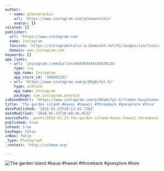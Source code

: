 ```yaml
---
author:
  - name: ptonewreckin
    url: 'https://www.instagram.com/ptonewreckin'
    avatar: {}
related: []
publisher:
  url: 'https://www.instagram.com'
  name: Instagram
  favicon: 'https://instagramstatic-a.akamaihd.net/h1/images/ico/favicon.ico/7cdab0872b15.ico'
  domain: www.instagram.com
keywords: []
app_links:
  - url: 'instagram://media?id=1084993449140576134'
    type: ios
    app_name: Instagram
    app_store_id: '389801252'
  - url: 'https://www.instagram.com/p/8Oq8sfpl-G/'
    type: android
    app_name: Instagram
    package: com.instagram.android
isBasedOnUrl: 'https://www.instagram.com/p/8Oq8sfpl-G/?taken-by=ptonewreckin'
title: 'The garden island #kauai #hawaii #throwback #goexplore #love'
datePublished: '2016-01-23T20:12:42.738Z'
dateModified: '2016-01-23T20:09:16.053Z'
sourcePath: _posts/2016-01-23-the-garden-island-kauai-hawaii-throwback-goexplore-love.md
published: true
inFeed: true
hasPage: false
inNav: false
_type: Photograph
_context: 'http://schema.org'

---
```

![The garden island &num;kauai &num;hawaii &num;throwback &num;goexplore &num;love](https://scontent.cdninstagram.com/hphotos-xfp1/t51.2885-15/s640x640/sh0.08/e35/11313803_176491036021644_228103963_n.jpg)